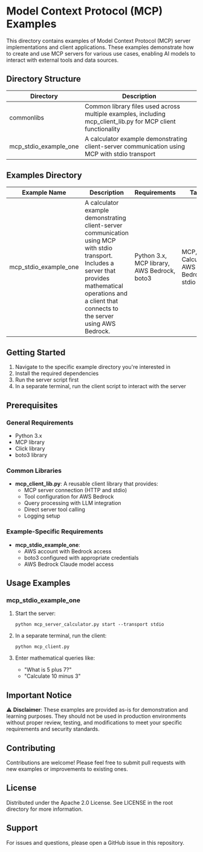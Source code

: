 # Model Context Protocol (MCP) Examples

This directory contains examples of Model Context Protocol (MCP) server implementations and client applications. These examples demonstrate how to create and use MCP servers for various use cases, enabling AI models to interact with external tools and data sources.

## Directory Structure

| Directory | Description |
|-----------|-------------|
| commonlibs | Common library files used across multiple examples, including mcp_client_lib.py for MCP client functionality |
| mcp_stdio_example_one | A calculator example demonstrating client-server communication using MCP with stdio transport |

## Examples Directory

| Example Name | Description | Requirements | Tags |
|--------------|-------------|--------------|------|
| mcp_stdio_example_one | A calculator example demonstrating client-server communication using MCP with stdio transport. Includes a server that provides mathematical operations and a client that connects to the server using AWS Bedrock. | Python 3.x, MCP library, AWS Bedrock, boto3 | MCP, Calculator, AWS Bedrock, stdio |

## Getting Started

1. Navigate to the specific example directory you're interested in
2. Install the required dependencies
3. Run the server script first
4. In a separate terminal, run the client script to interact with the server

## Prerequisites

### General Requirements
- Python 3.x
- MCP library
- Click library
- boto3 library

### Common Libraries
- **mcp_client_lib.py**: A reusable client library that provides:
  - MCP server connection (HTTP and stdio)
  - Tool configuration for AWS Bedrock
  - Query processing with LLM integration
  - Direct server tool calling
  - Logging setup

### Example-Specific Requirements
- **mcp_stdio_example_one**: 
  - AWS account with Bedrock access
  - boto3 configured with appropriate credentials
  - AWS Bedrock Claude model access

## Usage Examples

### mcp_stdio_example_one

1. Start the server:
   ```
   python mcp_server_calculator.py start --transport stdio
   ```

2. In a separate terminal, run the client:
   ```
   python mcp_client.py
   ```

3. Enter mathematical queries like:
   - "What is 5 plus 7?"
   - "Calculate 10 minus 3"

## Important Notice

⚠️ **Disclaimer**: These examples are provided as-is for demonstration and learning purposes. They should not be used in production environments without proper review, testing, and modifications to meet your specific requirements and security standards.

## Contributing

Contributions are welcome! Please feel free to submit pull requests with new examples or improvements to existing ones.

## License

Distributed under the Apache 2.0 License. See LICENSE in the root directory for more information.

## Support

For issues and questions, please open a GitHub issue in this repository.
